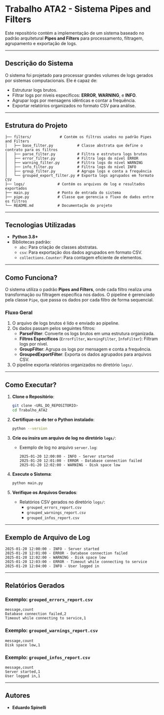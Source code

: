 # Trabalho ATA2 - Sistema Pipes and Filters

Este repositório contém a implementação de um sistema baseado no padrão arquitetural **Pipes and Filters** para processamento, filtragem, agrupamento e exportação de logs.

---

## **Descrição do Sistema**

O sistema foi projetado para processar grandes volumes de logs gerados por sistemas computacionais. Ele é capaz de:

- Estruturar logs brutos.
- Filtrar logs por níveis específicos: **ERROR**, **WARNING**, e **INFO**.
- Agrupar logs por mensagens idênticas e contar a frequência.
- Exportar relatórios organizados no formato CSV para análise.

---

## **Estrutura do Projeto**

```plaintext
├── filters/             # Contém os filtros usados no padrão Pipes and Filters
│   ├── base_filter.py           # Classe abstrata que define o contrato para os filtros
│   ├── parse_filter.py          # Filtra e estrutura logs brutos
│   ├── error_filter.py          # Filtra logs do nível ERROR
│   ├── warning_filter.py        # Filtra logs do nível WARNING
│   ├── info_filter.py           # Filtra logs do nível INFO
│   ├── group_filter.py          # Agrupa logs e conta a frequência
│   └── grouped_export_filter.py # Exporta logs agrupados em formato CSV
├── logs/               # Contém os arquivos de log e resultados exportados
├── main.py             # Ponto de entrada do sistema
├── pipe.py             # Classe que gerencia o fluxo de dados entre os filtros
└── README.md           # Documentação do projeto
```

---

## **Tecnologias Utilizadas**
- **Python 3.8+**
- Bibliotecas padrão:
  - `abc`: Para criação de classes abstratas.
  - `csv`: Para exportação dos dados agrupados em formato CSV.
  - `collections.Counter`: Para contagem eficiente de elementos.

---

## **Como Funciona?**

O sistema utiliza o padrão **Pipes and Filters**, onde cada filtro realiza uma transformação ou filtragem específica nos dados. O pipeline é gerenciado pela classe `Pipe`, que passa os dados por cada filtro de forma sequencial.

### **Fluxo Geral**
1. O arquivo de logs brutos é lido e enviado ao pipeline.
2. Os dados passam pelos seguintes filtros:
   - **ParseFilter**: Converte os logs brutos em uma estrutura organizada.
   - **Filtros Específicos** (`ErrorFilter`, `WarningFilter`, `InfoFilter`): Filtram logs por nível.
   - **GroupFilter**: Agrupa os logs por mensagem e conta a frequência.
   - **GroupedExportFilter**: Exporta os dados agrupados para arquivos CSV.
3. O pipeline exporta relatórios organizados no diretório `logs/`.

---

## **Como Executar?**

1. **Clone o Repositório**:
   ```bash
   git clone <URL_DO_REPOSITORIO>
   cd Trabalho_ATA2
   ```

2. **Certifique-se de ter o Python instalado**:
   ```bash
   python --version
   ```

3. **Crie ou insira um arquivo de log no diretório `logs/`**:
   - Exemplo de log no arquivo `server.log`:
     ```plaintext
     2025-01-20 12:00:00 - INFO - Server started
     2025-01-20 12:01:00 - ERROR - Database connection failed
     2025-01-20 12:02:00 - WARNING - Disk space low
     ```

4. **Execute o Sistema**:
   ```bash
   python main.py
   ```

5. **Verifique os Arquivos Gerados**:
   - Relatórios CSV gerados no diretório `logs/`:
     - `grouped_errors_report.csv`
     - `grouped_warnings_report.csv`
     - `grouped_infos_report.csv`

---

## **Exemplo de Arquivo de Log**
```plaintext
2025-01-20 12:00:00 - INFO - Server started
2025-01-20 12:01:00 - ERROR - Database connection failed
2025-01-20 12:02:00 - WARNING - Disk space low
2025-01-20 12:03:00 - ERROR - Timeout while connecting to service
2025-01-20 12:04:00 - INFO - User logged in
```

---

## **Relatórios Gerados**
### **Exemplo: `grouped_errors_report.csv`**
```csv
message,count
Database connection failed,2
Timeout while connecting to service,1
```

### **Exemplo: `grouped_warnings_report.csv`**
```csv
message,count
Disk space low,1
```

### **Exemplo: `grouped_infos_report.csv`**
```csv
message,count
Server started,1
User logged in,1
```

---

## **Autores**
- **Eduardo Spinelli**
